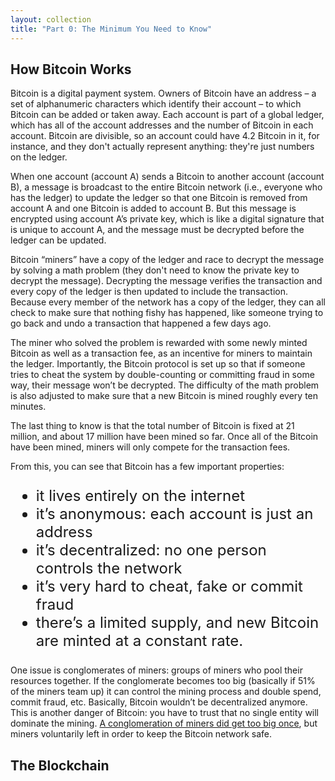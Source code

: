 ```yaml
---
layout: collection
title: "Part 0: The Minimum You Need to Know"
---
```


<h2>How Bitcoin Works</h2>

<p>Bitcoin is a digital payment system. Owners of Bitcoin have an address – a set of alphanumeric characters which identify their account – to which Bitcoin can be added or taken away. Each account is part of a global ledger, which has all of the account addresses and the number of Bitcoin in each account. Bitcoin are divisible, so an account could have 4.2 Bitcoin in it, for instance, and they don't actually represent anything: they're just numbers on the ledger.</p>

<p>When one account (account A) sends a Bitcoin to another account (account B), a message is broadcast to the entire Bitcoin network (i.e., everyone who has the ledger) to update the ledger so that one Bitcoin is removed from account A and one Bitcoin is added to account B. But this message is encrypted using account A’s private key, which is like a digital signature that is unique to account A, and the message must be decrypted before the ledger can be updated.</p>

<p>Bitcoin “miners” have a copy of the ledger and race to decrypt the message by solving a math problem (they don't need to know the private key to decrypt the message). Decrypting the message verifies the transaction and every copy of the ledger is then updated to include the transaction. Because every member of the network has a copy of the ledger, they can all check to make sure that nothing fishy has happened, like someone trying to go back and undo a transaction that happened a few days ago.</p>

<p>The miner who solved the problem is rewarded with some newly minted Bitcoin as well as a transaction fee, as an incentive for miners to maintain the ledger. Importantly, the Bitcoin protocol is set up so that if someone tries to cheat the system by double-counting or committing fraud in some way, their message won’t be decrypted. The difficulty of the math problem is also adjusted to make sure that a new Bitcoin is mined roughly every ten minutes.</p>

<p> The last thing to know is that the total number of Bitcoin is fixed at 21 million, and about 17 million have been mined so far. Once all of the Bitcoin have been mined, miners will only compete for the transaction fees.</p>

<p>From this, you can see that Bitcoin has a few important properties:
<ul style="font-size:x-large;">
  <li>it lives entirely on the internet</li>
  <li>it’s anonymous: each account is just an address</li>
  <li>it’s decentralized: no one person controls the network</li>
  <li>it’s very hard to cheat, fake or commit fraud</li>
  <li>there’s a limited supply, and new Bitcoin are minted at a constant rate.</li>
</ul>
</p>

<p>One issue is conglomerates of miners: groups of miners who pool their resources together. If the conglomerate becomes too big (basically if 51% of the miners team up) it can control the mining process and double spend, commit fraud, etc. Basically, Bitcoin wouldn’t be decentralized anymore. This is another danger of Bitcoin: you have to trust that no single entity will dominate the mining. <a href="https://en.wikipedia.org/wiki/Ghash.io">A conglomeration of miners did get too big once</a>, but miners voluntarily left in order to keep the Bitcoin network safe.</p>


<h2>The Blockchain</h2>

















